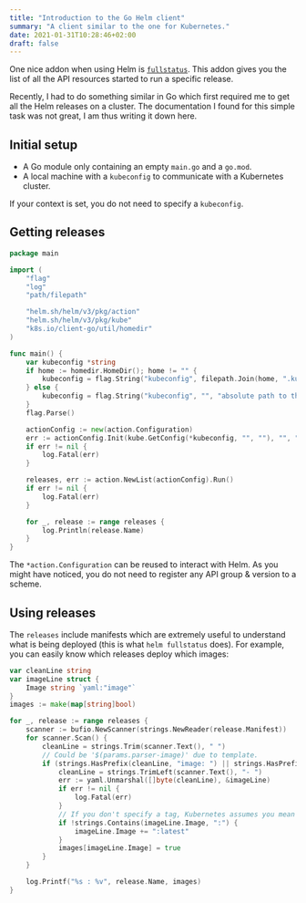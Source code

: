 ```yaml
---
title: "Introduction to the Go Helm client"
summary: "A client similar to the one for Kubernetes."
date: 2021-01-31T10:28:46+02:00
draft: false
---
```


One nice addon when using Helm is [`fullstatus`](https://github.com/marckhouzam/helm-fullstatus).
This addon gives you the list of all the API resources started to run a specific
release.

Recently, I had to do something similar in Go which first required me to
get all the Helm releases on a cluster. The documentation I found for
this simple task was not great, I am thus writing it down here.

## Initial setup

- A Go module only containing an empty `main.go` and a `go.mod`.
- A local machine with a `kubeconfig` to communicate with a Kubernetes cluster.

If your context is set, you do not need to specify a `kubeconfig`.

## Getting releases

``` go
package main

import (
	"flag"
	"log"
	"path/filepath"

	"helm.sh/helm/v3/pkg/action"
	"helm.sh/helm/v3/pkg/kube"
	"k8s.io/client-go/util/homedir"
)

func main() {
	var kubeconfig *string
	if home := homedir.HomeDir(); home != "" {
		kubeconfig = flag.String("kubeconfig", filepath.Join(home, ".kube", "config"), "(optional) absolute path to the kubeconfig file")
	} else {
		kubeconfig = flag.String("kubeconfig", "", "absolute path to the kubeconfig file")
	}
	flag.Parse()

	actionConfig := new(action.Configuration)
	err := actionConfig.Init(kube.GetConfig(*kubeconfig, "", ""), "", "", log.Printf)
	if err != nil {
		log.Fatal(err)
	}

	releases, err := action.NewList(actionConfig).Run()
	if err != nil {
		log.Fatal(err)
	}

	for _, release := range releases {
		log.Println(release.Name)
	}
}
```

The `*action.Configuration` can be reused to interact with Helm. As you might
have noticed, you do not need to register any API group & version to a scheme.

## Using releases

The `releases` include manifests which are extremely useful to understand what
is being deployed (this is what `helm fullstatus` does). For example, you can
easily know which releases deploy which images:

``` go
var cleanLine string
var imageLine struct {
    Image string `yaml:"image"`
}
images := make(map[string]bool)

for _, release := range releases {
    scanner := bufio.NewScanner(strings.NewReader(release.Manifest))
    for scanner.Scan() {
        cleanLine = strings.Trim(scanner.Text(), " ")
        // Could be '$(params.parser-image)' due to template.
        if (strings.HasPrefix(cleanLine, "image: ") || strings.HasPrefix(cleanLine, "- image: ")) && !strings.Contains(cleanLine, "$") {
            cleanLine = strings.TrimLeft(scanner.Text(), "- ")
            err := yaml.Unmarshal([]byte(cleanLine), &imageLine)
            if err != nil {
                log.Fatal(err)
            }
            // If you don't specify a tag, Kubernetes assumes you mean `latest`.
            if !strings.Contains(imageLine.Image, ":") {
                imageLine.Image += ":latest"
            }
            images[imageLine.Image] = true
        }
    }

    log.Printf("%s : %v", release.Name, images)
}
```
